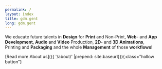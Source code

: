 ```yaml
---
permalink: /
layout: index
title: gdm.gent
long: gdm.gent
---
```


We educate future talents in **Design** for **Print** and Non-Print,
**Web**- and **App Development**, **Audio** and **Video** Production, **2D**- and **3D Animations**,
Printing and **Packaging** and the whole **Management** of those **workflows**!

[Read more About us]({{ '/about/' |prepend: site.baseurl}}){:class="hollow button"}